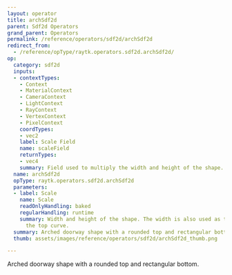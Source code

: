 ```yaml
---
layout: operator
title: archSdf2d
parent: Sdf2d Operators
grand_parent: Operators
permalink: /reference/operators/sdf2d/archSdf2d
redirect_from:
  - /reference/opType/raytk.operators.sdf2d.archSdf2d/
op:
  category: sdf2d
  inputs:
  - contextTypes:
    - Context
    - MaterialContext
    - CameraContext
    - LightContext
    - RayContext
    - VertexContext
    - PixelContext
    coordTypes:
    - vec2
    label: Scale Field
    name: scaleField
    returnTypes:
    - vec4
    summary: Field used to multiply the width and height of the shape.
  name: archSdf2d
  opType: raytk.operators.sdf2d.archSdf2d
  parameters:
  - label: Scale
    name: Scale
    readOnlyHandling: baked
    regularHandling: runtime
    summary: Width and height of the shape. The width is also used as the radius of
      the top curve.
  summary: Arched doorway shape with a rounded top and rectangular bottom.
  thumb: assets/images/reference/operators/sdf2d/archSdf2d_thumb.png

---
```



Arched doorway shape with a rounded top and rectangular bottom.